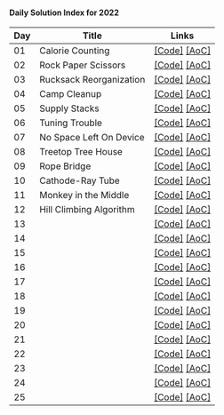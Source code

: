 #### Daily Solution Index for 2022

| Day  | Title                   | Links                                                                                                                                                                                                                                              |
|------|-------------------------|----------------------------------------------------------------------------------------------------------------------------------------------------------------------------------------------------------------------------------------------------|
|  01  | Calorie Counting        | [\[Code\]](https://github.com/nbulteau/adventofcode/blob/main/src/main/kotlin/me/nicolas/adventofcode/year2022/Day01.kt) [\[AoC\]](http://adventofcode.com/2022/day/1)  |
|  02  | Rock Paper Scissors     | [\[Code\]](https://github.com/nbulteau/adventofcode/blob/main/src/main/kotlin/me/nicolas/adventofcode/year2022/Day02.kt) [\[AoC\]](http://adventofcode.com/2022/day/2)  |
|  03  | Rucksack Reorganization | [\[Code\]](https://github.com/nbulteau/adventofcode/blob/main/src/main/kotlin/me/nicolas/adventofcode/year2022/Day03.kt) [\[AoC\]](http://adventofcode.com/2022/day/3)  |
|  04  | Camp Cleanup            | [\[Code\]](https://github.com/nbulteau/adventofcode/blob/main/src/main/kotlin/me/nicolas/adventofcode/year2022/Day04.kt) [\[AoC\]](http://adventofcode.com/2022/day/4)  |
|  05  | Supply Stacks           | [\[Code\]](https://github.com/nbulteau/adventofcode/blob/main/src/main/kotlin/me/nicolas/adventofcode/year2022/Day05.kt) [\[AoC\]](http://adventofcode.com/2022/day/5)  |
|  06  | Tuning Trouble          | [\[Code\]](https://github.com/nbulteau/adventofcode/blob/main/src/main/kotlin/me/nicolas/adventofcode/year2022/Day06.kt) [\[AoC\]](http://adventofcode.com/2022/day/6)  |
|  07  | No Space Left On Device | [\[Code\]](https://github.com/nbulteau/adventofcode/blob/main/src/main/kotlin/me/nicolas/adventofcode/year2022/Day07.kt) [\[AoC\]](http://adventofcode.com/2022/day/7)  |
|  08  | Treetop Tree House      | [\[Code\]](https://github.com/nbulteau/adventofcode/blob/main/src/main/kotlin/me/nicolas/adventofcode/year2022/Day08.kt) [\[AoC\]](http://adventofcode.com/2022/day/8)  |
|  09  | Rope Bridge             | [\[Code\]](https://github.com/nbulteau/adventofcode/blob/main/src/main/kotlin/me/nicolas/adventofcode/year2022/Day09.kt) [\[AoC\]](http://adventofcode.com/2022/day/9)  |
|  10  | Cathode-Ray Tube        | [\[Code\]](https://github.com/nbulteau/adventofcode/blob/main/src/main/kotlin/me/nicolas/adventofcode/year2022/Day10.kt) [\[AoC\]](http://adventofcode.com/2022/day/10) |
|  11  | Monkey in the Middle    | [\[Code\]](https://github.com/nbulteau/adventofcode/blob/main/src/main/kotlin/me/nicolas/adventofcode/year2022/Day11.kt) [\[AoC\]](http://adventofcode.com/2022/day/11) |
|  12  | Hill Climbing Algorithm | [\[Code\]](https://github.com/nbulteau/adventofcode/blob/main/src/main/kotlin/me/nicolas/adventofcode/year2022/Day12.kt) [\[AoC\]](http://adventofcode.com/2022/day/12) |
|  13  |                         | [\[Code\]](https://github.com/nbulteau/adventofcode/blob/main/src/main/kotlin/me/nicolas/adventofcode/year2022/Day13.kt) [\[AoC\]](http://adventofcode.com/2022/day/13) |
|  14  |                         | [\[Code\]](https://github.com/nbulteau/adventofcode/blob/main/src/main/kotlin/me/nicolas/adventofcode/year2022/Day14.kt) [\[AoC\]](http://adventofcode.com/2022/day/14) |
|  15  |                         | [\[Code\]](https://github.com/nbulteau/adventofcode/blob/main/src/main/kotlin/me/nicolas/adventofcode/year2022/Day15.kt) [\[AoC\]](http://adventofcode.com/2022/day/15) |
|  16  |                         | [\[Code\]](https://github.com/nbulteau/adventofcode/blob/main/src/main/kotlin/me/nicolas/adventofcode/year2022/Day16.kt) [\[AoC\]](http://adventofcode.com/2022/day/16) |
|  17  |                         | [\[Code\]](https://github.com/nbulteau/adventofcode/blob/main/src/main/kotlin/me/nicolas/adventofcode/year2022/Day17.kt) [\[AoC\]](http://adventofcode.com/2022/day/17) |
|  18  |                         | [\[Code\]](https://github.com/nbulteau/adventofcode/blob/main/src/main/kotlin/me/nicolas/adventofcode/year2022/Day18.kt) [\[AoC\]](http://adventofcode.com/2022/day/18) |
|  19  |                         | [\[Code\]](https://github.com/nbulteau/adventofcode/blob/main/src/main/kotlin/me/nicolas/adventofcode/year2022/Day19.kt) [\[AoC\]](http://adventofcode.com/2022/day/19) |
|  20  |                         | [\[Code\]](https://github.com/nbulteau/adventofcode/blob/main/src/main/kotlin/me/nicolas/adventofcode/year2022/Day20.kt) [\[AoC\]](http://adventofcode.com/2022/day/20) |
|  21  |                         | [\[Code\]](https://github.com/nbulteau/adventofcode/blob/main/src/main/kotlin/me/nicolas/adventofcode/year2022/Day21.kt) [\[AoC\]](http://adventofcode.com/2022/day/21) |
|  22  |                         | [\[Code\]](https://github.com/nbulteau/adventofcode/blob/main/src/main/kotlin/me/nicolas/adventofcode/year2022/Day22.kt) [\[AoC\]](http://adventofcode.com/2022/day/22) |
|  23  |                         | [\[Code\]](https://github.com/nbulteau/adventofcode/blob/main/src/main/kotlin/me/nicolas/adventofcode/year2022/Day23.kt) [\[AoC\]](http://adventofcode.com/2022/day/23) |
|  24  |                         | [\[Code\]](https://github.com/nbulteau/adventofcode/blob/main/src/main/kotlin/me/nicolas/adventofcode/year2022/Day24.kt) [\[AoC\]](http://adventofcode.com/2022/day/24) |
|  25  |                         | [\[Code\]](https://github.com/nbulteau/adventofcode/blob/main/src/main/kotlin/me/nicolas/adventofcode/year2022/Day25.kt) [\[AoC\]](http://adventofcode.com/2022/day/25) |
                                                        

